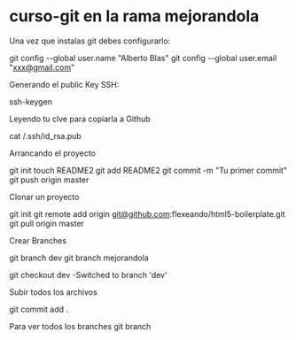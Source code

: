 curso-git en la rama mejorandola
=========

Una vez que instalas git debes configurarlo:

git config --global user.name "Alberto Blas"
git config --global user.email "xxx@gmail.com"

Generando el public Key SSH:

ssh-keygen

Leyendo tu clve para copiarla a Github

cat /.ssh/id_rsa.pub

Arrancando el proyecto

git init
touch README2
git add README2
git commit -m "Tu primer commit"
git push origin master


Clonar un proyecto

git init
git remote add origin git@github.com:flexeando/html5-boilerplate.git
git pull origin master


Crear Branches

git branch dev
git branch mejorandola

git checkout dev
-Switched to branch 'dev'


Subir todos los archivos

git commit add .

Para ver todos los branches
git branch

